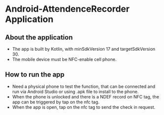 # Android-AttendenceRecorder Application
## About the application
- The app is built by Kotlin, with minSdkVersion 17 and targetSdkVersion 30.
- The mobile device must be NFC-enable cell phone.
## How to run the app
- Need a physical phone to test the function, that can be connected and run via Android Studio or using .apk file to install to the phone.
- When the phone is unlocked and there is a NDEF record on NFC tag, the app can be triggered by tap on the nfc tag.
- When the app is open, tap on the nfc tag to send the check in request.

